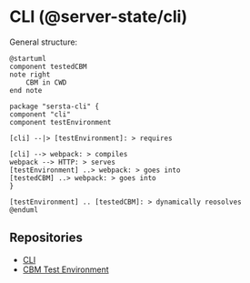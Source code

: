 # CLI (@server-state/cli)

General structure:

```plantuml
@startuml
component testedCBM
note right
    CBM in CWD
end note

package "sersta-cli" {
component "cli"
component testEnvironment

[cli] --|> [testEnvironment]: > requires

[cli] --> webpack: > compiles
webpack --> HTTP: > serves
[testEnvironment] ..> webpack: > goes into
[testedCBM] ..> webpack: > goes into
}

[testEnvironment] .. [testedCBM]: > dynamically reosolves
@enduml
```

## Repositories
- [CLI](https://github.com/server-state/cli)
- [CBM Test Environment](https://github.com/server-state/cbm-test-environment)
